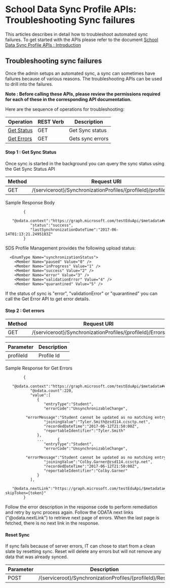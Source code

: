 # School Data Sync Profile APIs: Troubleshooting Sync failures

This articles describes in detail how to troubleshoot automated sync failures. To get started with the APIs please refer to the document [School Data Sync Profile APIs : Introduction](
SDSProfileAPIIntroduction.md)


## Troubleshooting sync failures
Once the admin setups an automated sync, a sync can sometimes have failures because of various reasons. The troubleshooting APIs can be used to drill into the failures.

**Note : Before calling these APIs, please review the permissions required for each of these in the corresponding API documentation.**

Here are the sequence of operations for troubleshooting:

|   Operation	                            |  REST Verb 	|   Description                                 |   	
|------	                                    |---	        |---	                      
| [Get Status](../api/synchronizationProfile_get_status.md)                            |   GET 	    |   Get Sync status	         
| [Get Errors](../api/synchronizationProfile_get_errors.md)         	                    |   GET	        |   Gets sync errors


#### Step 1 : Get Sync Status
Once sync is started in the background you can query the sync status using the Get Sync Status API


|  Method    |  Request URI                                                              |   
|---         |---                                                                        |
| GET        | /{serviceroot}/SynchronizationProfiles/{profileId}/profileStatus

Sample Response Body

            {  
               "@odata.context":"https://graph.microsoft.com/testEduApi/$metadata#education/synchronizationProfiles('{id}')/profileStatus/$entity",
               "status":"success",
               "lastSynchronizationDateTime":"2017-06-14T01:13:21.2495183Z"
            }

SDS Profile Management provides the  following upload status:

      <EnumType Name="synchronizationStatus">
        <Member Name="paused" Value="0" />
        <Member Name="inProgress" Value="1" />
        <Member Name="success" Value="2" />
        <Member Name="error" Value="3" />
        <Member Name="validationError" Value="4" />
        <Member Name="quarantined" Value="5" />

If the status of sync is "error", "validationError" or "quarantined" you can call the Get Error API to get error details.

#### Step 2 : Get errors

|  Method    |  Request URI                                                              |   
|---         |---                                                                        |
| GET        | /{serviceroot}/SynchronizationProfiles/{profileId}/Errors


|  Parameter    |  Description                                                            |   
|---            |---                                                                      |
| profileId     | Profile Id

Sample Response for Get Errors

            {  
               "@odata.context":"https://graph.microsoft.com/testEduApi/$metadata#education/synchronizationProfiles('{id}')/errors",
               "@odata.count":220,
               "value":[  
                  {  
                     "entryType":"Student",
                     "errorCode":"UnsynchronizableChange",
                     "errorMessage":"Student cannot be updated as no matching entry in Active Directory was found for Student.  Verify the identity matching criteria for the profile.",
                     "joiningValue":"Tyler.Smith@zsd114.ccsctp.net",
                     "recordedDateTime":"2017-06-12T21:50:00Z",
                     "reportableIdentifier":"Tyler.Smith"
                  },
                  ...      {  
                     "entryType":"Student",
                     "errorCode":"UnsynchronizableChange",
                     "errorMessage":"Student cannot be updated as no matching entry in Active Directory was found for Student.  Verify the identity matching criteria for the profile.",
                     "joiningValue":"Colby.Garner@zsd114.ccsctp.net",
                     "recordedDateTime":"2017-06-12T21:50:00Z",
                     "reportableIdentifier":"Colby.Garner"
                  }
               ],
               "@odata.nextLink":"https://graph.microsoft.com/testEduApi/$metadata#education/synchronizationProfiles/{id}/errors?skipToken={token}"
            }

Follow the error description in the response code to perform remediation and retry by sync process again.
Follow the ODATA next links ("@odata.nextLink") to retrieve next page of errors. When the last page is fetched, there is no next link in the response.


#### Reset Sync

If sync fails because of server errors, IT can chose to start from a clean slate by resetting sync. Reset will delete any errors but will not remove any data that was already synced.

|  Parameter    |  Description                                                            |   
|---            |---                                                                      |
| POST          | /{serviceroot}/SynchronizationProfiles/{profileId}/Reset
